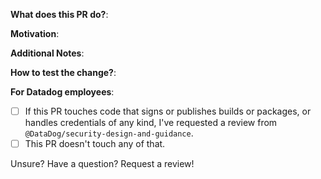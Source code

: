 **What does this PR do?**:
<!-- A brief description of the change being made with this pull request. -->

**Motivation**:
<!-- What inspired you to submit this pull request? -->

**Additional Notes**:
<!-- Anything else we should know when reviewing? -->

**How to test the change?**:
<!--
Describe here how the change can be validated.
You are strongly encouraged to provide automated tests for this PR (unit or integration).
If this change cannot be feasibly tested, please explain why,
unless the change does not modify code (e.g. only modifies docs, comments).
-->

**For Datadog employees**:
- [ ] If this PR touches code that signs or publishes builds or packages, or handles
credentials of any kind, I've requested a review from `@DataDog/security-design-and-guidance`.
- [ ] This PR doesn't touch any of that.

Unsure? Have a question? Request a review!

